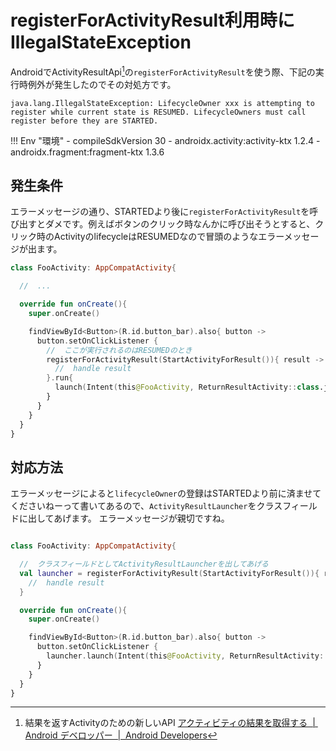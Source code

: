 # registerForActivityResult利用時にIllegalStateException

AndroidでActivityResultApi[^1]の`registerForActivityResult`を使う際、下記の実行時例外が発生したのでその対処方です。

```
java.lang.IllegalStateException: LifecycleOwner xxx is attempting to register while current state is RESUMED. LifecycleOwners must call register before they are STARTED.
```

[^1]: 結果を返すActivityのための新しいAPI [アクティビティの結果を取得する  |  Android デベロッパー  |  Android Developers](https://developer.android.com/training/basics/intents/result?hl=ja)

!!! Env "環境"
    - compileSdkVersion 30
    - androidx.activity:activity-ktx 1.2.4
    - androidx.fragment:fragment-ktx 1.3.6

## 発生条件

エラーメッセージの通り、STARTEDより後に`registerForActivityResult`を呼び出すとダメです。例えばボタンのクリック時なんかに呼び出そうとすると、クリック時のActivityのlifecycleはRESUMEDなので冒頭のようなエラーメッセージが出ます。

```kotlin
class FooActivity: AppCompatActivity{

  //  ...

  override fun onCreate(){
    super.onCreate()

    findViewById<Button>(R.id.button_bar).also{ button ->
      button.setOnClickListener {
        //  ここが実行されるのはRESUMEDのとき
        registerForActivityResult(StartActivityForResult()){ result ->
          //  handle result
        }.run{
          launch(Intent(this@FooActivity, ReturnResultActivity::class.java))
        }
      }
    }
  }
}
```

## 対応方法

エラーメッセージによると`lifecycleOwner`の登録はSTARTEDより前に済ませてくださいねーって書いてあるので、`ActivityResultLauncher`をクラスフィールドに出してあげます。
エラーメッセージが親切ですね。

```kotlin

class FooActivity: AppCompatActivity{

  //  クラスフィールドとしてActivityResultLauncherを出してあげる
  val launcher = registerForActivityResult(StartActivityForResult()){ result ->
    //  handle result
  }

  override fun onCreate(){
    super.onCreate()

    findViewById<Button>(R.id.button_bar).also{ button ->
      button.setOnClickListener {
        launcher.launch(Intent(this@FooActivity, ReturnResultActivity::class.java))
      }
    }
  }
}
```

